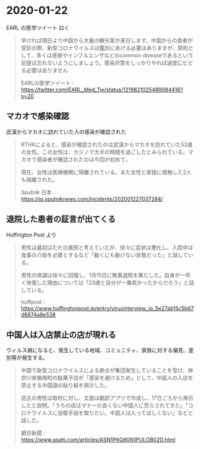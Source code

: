 2020-01-22
===

EARL の医学ツイート 曰く

> 早ければ明日より中国から大量の観光客が来日します。中国からの患者が受診の際、新型コロナウイルスは鑑別にあげる必要はありますが、原則として、多くは感冒やインフルエンザなどのcommon diseaseであるという前提は忘れないようにしましょう。感染対策をしっかりやれば過度にビビる必要はありません
> 
> EARLの医学ツイート : https://twitter.com/EARL_Med_Tw/status/1219821025489084416?s=20

マカオで感染確認
---

武漢からマカオに訪れていた人の感染が確認された

> RTHKによると、感染が確認されたのは武漢からマカオを訪れていた52歳の女性。この女性は、カジノで大半の時間を過ごしたとみられている。マカオで感染者が確認されたのは今回が初めて。
>
> 現在、女性は医療機関に隔離されている。また女性と密接に接触した2人も隔離された。
>
> Sputnik 日本 : https://jp.sputniknews.com/incidents/202001227037284/

退院した患者の証言が出てくる
---

Huffington Post より

> 男性は最初はただの風邪と考えていたが、徐々に症状は悪化し、入院中は食事の介助を必要とするなど「動くにも動けない状態だった」と話している。
>
> 男性の体調は徐々に回復し、1月15日に無事退院を果たした。自身が一早く快復した理由については「23歳と自分が一番若かったからだろう」と話している。
>
> huffpost : https://www.huffingtonpost.jp/entry/virusinterview_jp_5e27ab15c5b67d8874a8e538

中国人は入店禁止の店が現れる
---

ウィルス禍になると、発生している地域、コミュニティ、家族に対する偏見、差別等が発生する。

> 中国で新型コロナウイルスによる肺炎が集団発生していることを受け、神奈川県箱根町の駄菓子店が「感染を避けるため」として、中国人の入店を禁止する中国語の貼り紙を掲示した。
>
> 店主の男性は取材に対し、文面は翻訳アプリで作成し、17日ごろから掲示したと説明。「うちの店はマナーの良くない中国人に荒らされてきた」「コロナウイルスに自衛手段を取りたい。中国人は入ってほしくない」などと話した。
>
> 朝日新聞 : https://www.asahi.com/articles/ASN1P6Q80N1PULOB02D.html
